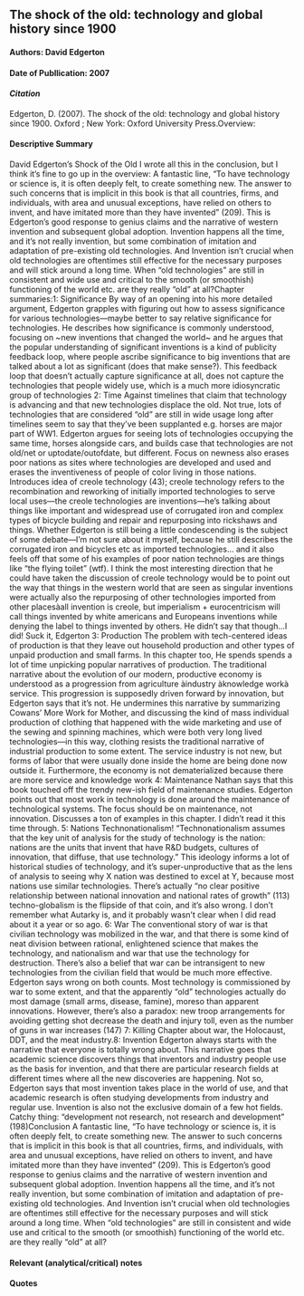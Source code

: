 ## The shock of the old: technology and global history since 1900

#### Authors: David Edgerton
#### Date of Publlication: 2007

#### *Citation*
Edgerton, D. (2007). The shock of the old: technology and global history since 1900. Oxford ; New York: Oxford University Press.Overview:


#### Descriptive Summary

David Edgerton’s Shock of the Old
I wrote all this in the conclusion, but I think it’s fine to go up in the overview:
A fantastic line, “To have technology or science is, it is often deeply felt, to create something new. The answer to such concerns that is implicit in this book is that all countries, firms, and individuals, with area and unusual exceptions, have relied on others to invent, and have imitated more than they have invented” (209). This is Edgerton’s good response to genius claims and the narrative of western invention and subsequent global adoption. Invention happens all the time, and it’s not really invention, but some combination of imitation and adaptation of pre-existing old technologies. And Invention isn’t crucial when old technologies are oftentimes still effective for the necessary purposes and will stick around a long time. When “old technologies” are still in consistent and wide use and critical to the smooth (or smoothish) functioning of the world etc. are they really “old” at all?Chapter summaries:1: Significance
By way of an opening into his more detailed argument, Edgerton grapples with figuring out how to assess significance for various technologies—maybe better to say relative significance for technologies. He describes how significance is commonly understood, focusing on ~new inventions that changed the world~ and he argues that the popular understanding of significant inventions is a kind of publicity feedback loop, where people ascribe significance to big inventions that are talked about a lot as significant (does that make sense?). This feedback loop that doesn’t actually capture significance at all, does not capture the technologies that people widely use, which is a much more idiosyncratic group of technologies
2: Time
Against timelines that claim that technology is advancing and that new technologies displace the old. Not true, lots of technologies that are considered “old” are still in wide usage long after timelines seem to say that they’ve been supplanted e.g. horses are major part of WW1. Edgerton argues for seeing lots of technologies occupying the same time, horses alongside cars, and builds case that technologies are not old/net or uptodate/outofdate, but different. Focus on newness also erases poor nations as sites where technologies are developed and used and erases the inventiveness of people of color living in those nations.
Introduces idea of creole technology (43); creole technology refers to the recombination and reworking of initially imported technologies to serve local uses—the creole technologies are inventions—he’s talking about things like important and widespread use of corrugated iron and complex types of bicycle building and repair and repurposing into rickshaws and things. Whether Edgerton is still being a little condescending is the subject of some debate—I’m not sure about it myself, because he still describes the corrugated iron and bicycles etc as imported technologies… and it also feels off that some of his examples of poor nation technologies are things like “the flying toilet” (wtf).
I think the most interesting direction that he could have taken the discussion of creole technology would be to point out the way that things in the western world that are seen as singular inventions were actually also the repurposing of other technologies imported from other placesàall invention is creole, but imperialism + eurocentricism  will call things invented by white americans and Europeans inventions while denying the label to things invented by others. He didn’t say that though…I did! Suck it, Edgerton
3: Production
The problem with tech-centered ideas of production is that they leave out household production and other types of unpaid production and small farms. In this chapter too, He spends spends a lot of time unpicking popular narratives of production. The traditional narrative about the evolution of our modern, productive economy is understood as a progression from agriculture àindustry àknowledge workà service. This progression is supposedly driven forward by innovation, but Edgerton says that it’s not. He undermines this narrative by summarizing Cowans’ More Work for Mother, and discussing the kind of mass individual production of clothing that happened with the wide marketing and use of the sewing and spinning machines, which were both very long lived technologies—in this way, clothing resists the traditional narrative of industrial production to some extent. The service industry is not new, but forms of labor that were usually done inside the home are being done now outside it. Furthermore, the economy is not dematerialized because there are more service and knowledge work
4: Maintenance
Nathan says that this book touched off the trendy new-ish field of maintenance studies. Edgerton points out that most work in technology is done around the maintenance of technological systems. The focus should be on maintenance, not innovation. Discusses a ton of examples in this chapter. I didn’t read it this time through.
5: Nations
Technonationalism! “Technonationalism assumes that the key unit of analysis for the study of technology is the nation: nations are the units that invent that have R&D budgets, cultures of innovation, that diffuse, that use technology.” This ideology informs a lot of historical studies of technology, and it’s super-unproductive that as the lens of analysis to seeing why X nation was destined to excel at Y, because most nations use similar technologies. There’s actually “no clear positive relationship between national innovation and national rates of growth” (113) techno-globalism is the flipside of that coin, and it’s also wrong. I don’t remember what Autarky is, and it probably wasn’t clear when I did read about it a year or so ago.
6: War
The conventional story of war is that civilian technology was mobilized in the war, and that there is some kind of neat division between rational, enlightened science that makes the technology, and nationalism and war that use the technology for destruction. There’s also a belief that war can be intransigent to new technologies from the civilian field that would be much more effective. Edgerton says wrong on both counts. Most technology is commissioned by war to some extent, and that the apparently “old” technologies actually do most damage (small arms, disease, famine), moreso than apparent innovations.  However, there’s also a paradox: new troop arrangements for avoiding getting shot decrease the death and injury toll, even as the number of guns in war increases (147)
7: Killing
Chapter about war, the Holocaust, DDT, and the meat industry.8: Invention
Edgerton always starts with the narrative that everyone is totally wrong about. This narrative goes that academic science discovers things that inventors and industry people use as the basis for invention, and that there are particular research fields at different times where all the new discoveries are happening. Not so, Edgerton says that most invention takes place in the world of use, and that academic research is often studying developments from industry and regular use. Invention is also not the exclusive domain of a few hot fields. Catchy thing: “development not research, not research and development” (198)Conclusion
A fantastic line, “To have technology or science is, it is often deeply felt, to create something new. The answer to such concerns that is implicit in this book is that all countries, firms, and individuals, with area and unusual exceptions, have relied on others to invent, and have imitated more than they have invented” (209). This is Edgerton’s good response to genius claims and the narrative of western invention and subsequent global adoption. Invention happens all the time, and it’s not really invention, but some combination of imitation and adaptation of pre-existing old technologies. And Invention isn’t crucial when old technologies are oftentimes still effective for the necessary purposes and will stick around a long time. When “old technologies” are still in consistent and wide use and critical to the smooth (or smoothish) functioning of the world etc. are they really “old” at all?
#### Relevant (analytical/critical) notes


#### Quotes

